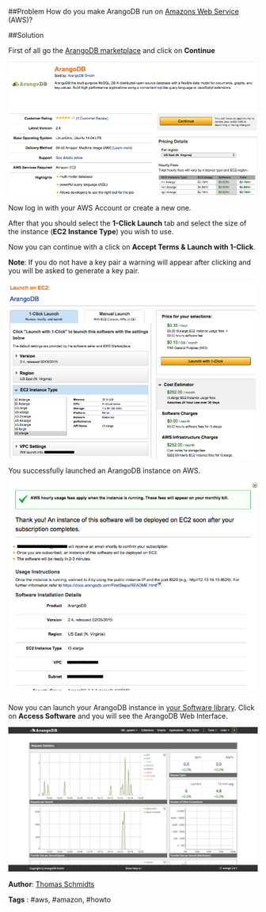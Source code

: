 ##Problem
How do you make ArangoDB run on [Amazons Web Service][1] (AWS)?

##Solution

First of all go the [ArangoDB marketplace][2] and click on **Continue**

![AWS marketplace](assets/RunningOnAWS/marketplace.png)

Now log in with your AWS Account or create a new one.

After that you should select the **1-Click Launch** tab and select the size of the instance (**EC2 Instance Type**) you wish to use.

Now you can continue with a click on **Accept Terms & Launch with 1-Click**.

**Note**: If you do not have a key pair a warning will appear after clicking and you will be asked to generate a key pair.

![Instance Size](assets/RunningOnAWS/instance.png)

You successfully launched an ArangoDB instance on AWS.

![Launch ArangoDB](assets/RunningOnAWS/launch.png)

Now you can launch your ArangoDB instance in [your Software library][3]. Click on **Access Software** and you will see the ArangoDB Web Interface.

![Web Interface](assets/RunningOnAWS/webInterface.png)

**Author**: [Thomas Schmidts](https://github.com/13abylon)

**Tags** : #aws, #amazon, #howto

[1]: https://aws.amazon.com/de/
[2]: https://aws.amazon.com/marketplace/pp/B00RNJ092K/
[3]: https://aws.amazon.com/marketplace/library
